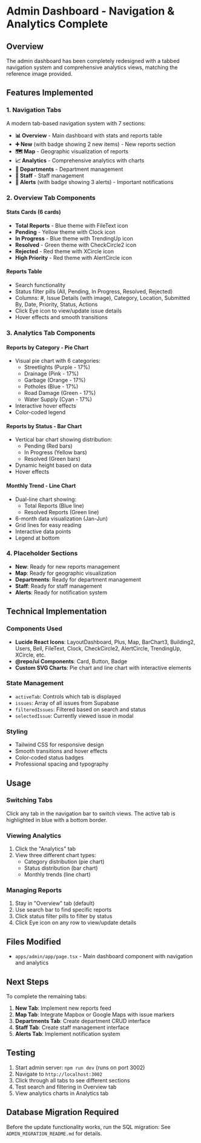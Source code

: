 # Admin Dashboard - Navigation & Analytics Complete

## Overview
The admin dashboard has been completely redesigned with a tabbed navigation system and comprehensive analytics views, matching the reference image provided.

## Features Implemented

### 1. Navigation Tabs
A modern tab-based navigation system with 7 sections:

- **📊 Overview** - Main dashboard with stats and reports table
- **➕ New** (with badge showing 2 new items) - New reports section
- **🗺️ Map** - Geographic visualization of reports
- **📈 Analytics** - Comprehensive analytics with charts
- **🏢 Departments** - Department management
- **👥 Staff** - Staff management
- **🔔 Alerts** (with badge showing 3 alerts) - Important notifications

### 2. Overview Tab Components

#### Stats Cards (6 cards)
- **Total Reports** - Blue theme with FileText icon
- **Pending** - Yellow theme with Clock icon
- **In Progress** - Blue theme with TrendingUp icon
- **Resolved** - Green theme with CheckCircle2 icon
- **Rejected** - Red theme with XCircle icon
- **High Priority** - Red theme with AlertCircle icon

#### Reports Table
- Search functionality
- Status filter pills (All, Pending, In Progress, Resolved, Rejected)
- Columns: #, Issue Details (with image), Category, Location, Submitted By, Date, Priority, Status, Actions
- Click Eye icon to view/update issue details
- Hover effects and smooth transitions

### 3. Analytics Tab Components

#### Reports by Category - Pie Chart
- Visual pie chart with 6 categories:
  - Streetlights (Purple - 17%)
  - Drainage (Pink - 17%)
  - Garbage (Orange - 17%)
  - Potholes (Blue - 17%)
  - Road Damage (Green - 17%)
  - Water Supply (Cyan - 17%)
- Interactive hover effects
- Color-coded legend

#### Reports by Status - Bar Chart
- Vertical bar chart showing distribution:
  - Pending (Red bars)
  - In Progress (Yellow bars)
  - Resolved (Green bars)
- Dynamic height based on data
- Hover effects

#### Monthly Trend - Line Chart
- Dual-line chart showing:
  - Total Reports (Blue line)
  - Resolved Reports (Green line)
- 6-month data visualization (Jan-Jun)
- Grid lines for easy reading
- Interactive data points
- Legend at bottom

### 4. Placeholder Sections
- **New**: Ready for new reports management
- **Map**: Ready for geographic visualization
- **Departments**: Ready for department management
- **Staff**: Ready for staff management
- **Alerts**: Ready for notification system

## Technical Implementation

### Components Used
- **Lucide React Icons**: LayoutDashboard, Plus, Map, BarChart3, Building2, Users, Bell, FileText, Clock, CheckCircle2, AlertCircle, TrendingUp, XCircle, etc.
- **@repo/ui Components**: Card, Button, Badge
- **Custom SVG Charts**: Pie chart and line chart with interactive elements

### State Management
- `activeTab`: Controls which tab is displayed
- `issues`: Array of all issues from Supabase
- `filteredIssues`: Filtered based on search and status
- `selectedIssue`: Currently viewed issue in modal

### Styling
- Tailwind CSS for responsive design
- Smooth transitions and hover effects
- Color-coded status badges
- Professional spacing and typography

## Usage

### Switching Tabs
Click any tab in the navigation bar to switch views. The active tab is highlighted in blue with a bottom border.

### Viewing Analytics
1. Click the "Analytics" tab
2. View three different chart types:
   - Category distribution (pie chart)
   - Status distribution (bar chart)
   - Monthly trends (line chart)

### Managing Reports
1. Stay in "Overview" tab (default)
2. Use search bar to find specific reports
3. Click status filter pills to filter by status
4. Click Eye icon on any row to view/update details

## Files Modified
- `apps/admin/app/page.tsx` - Main dashboard component with navigation and analytics

## Next Steps
To complete the remaining tabs:
1. **New Tab**: Implement new reports feed
2. **Map Tab**: Integrate Mapbox or Google Maps with issue markers
3. **Departments Tab**: Create department CRUD interface
4. **Staff Tab**: Create staff management interface
5. **Alerts Tab**: Implement notification system

## Testing
1. Start admin server: `npm run dev` (runs on port 3002)
2. Navigate to `http://localhost:3002`
3. Click through all tabs to see different sections
4. Test search and filtering in Overview tab
5. View analytics charts in Analytics tab

## Database Migration Required
Before the update functionality works, run the SQL migration:
See `ADMIN_MIGRATION_README.md` for details.
